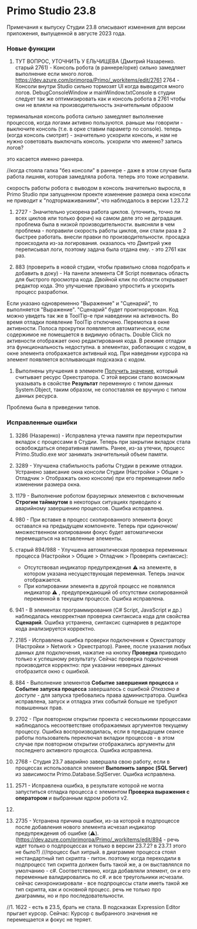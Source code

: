  # Primo Studio 23.8
Примечания к выпуску Студии 23.8 описывают изменения для версии приложения, выпущенной в августе 2023 года.

### Новые функции 

1. ТУТ ВОПРОС, УТОЧНИТЬ У ЕЛЬЧИЩЕВА (Дмитрий Назаренко. старый 2761) - Консоль робота (в раннере/орке) сильно замедляет выполнение если много логов. https://dev.azure.com/primorpa/Primo/_workitems/edit/2761
2764 - Консоли внутри Studio сильно тормозят UI когда выводится много логов. DebugConsoleWindow и mainWindow.txtConsole в студии следует так же оптимизировать как и консоль робота в 2761 чтобы они не влияли на производительность значительным образом

терминальная консоль робота сильно замедляет выполнение процессов, когда логами активно пользуются. раньше мы говорили - выключите консоль (т.е. в орке ставим параметр no console).
теперь (когда консоль смотрят) - значительно ускорили консоль, и нам не нужно советовать выключать консоль. 
ускорили что именно? запись логов?

это касается именно раннера. 

//когда стояла галка "без консоли" в раннере - даже в этом случае была работа лишняя, которая замедляла робота. теперь это тоже исправили.

скорость работы робота с выводом в консоль значительно выросла, в Primo Studio при запущенном проекте изменение размера окна консоли не приводит к "подтормаживаниям", что наблюдалось в версии 1.23.7.2

1. 2727 - Значительно ускорена работа циклов. (уточнить, точно ли всех циклов или только форич)
на самом деле это не деградация. проблема была в низкой производительности. выясняли в чем проблема - поправили скорость работы циклов, они стали раза в 2 быстрее работать. внесли правки по производительности. просадка происходила из-за логирования. оказалось что Дмитрий уже переписывал логи, поэтому задача была отдана ему. - это 2761 как раз.


1. 883 (проверить в новой студии, чтобы правильно слова подобрать и добавить в доку) - На панели элемента C# Script появилась область для быстрого просмотра кода. Двойной клик по области открывает редактор кода. Это улучшение призвано упростить и ускорить процесс разработки.
  
Если указано одновременно "Выражение" и "Сценарий", то выполняется "Выражение". "Сценарий" будет проигнорирован. Код можно увидеть так же в ToolTip-е при наведении на активность. Во время отладки появление ToolTip отключено. Перемотка в окне активности. Полоса прокрутки появляется автоматически, если содержимое не помещается в видимую область.
 Double Click по активности отображает окно редактирования кода. В режиме отладки эта функциональность недоступна.
в элементах, работающих с кодом, в окне элемента отображается активный код. При наведении курсора на элемент появляется всплывающая подсказка с кодом. 



1. Выполнены улучшения в элементе [Получить значение](https://docs.primo-rpa.ru/primo-rpa/g_elements/el_basic/els_orch/els_assets/el_orch_getvalue), который считывает ресурс Оркестратора. С этой версии стало возможным указывать в свойстве **Результат** переменную с типом данных System.Object, таким образом, не сопоставляя ее вручную с типом данных ресурса.

Проблема была в приведении типов.


### Исправленные ошибки

1. 3286 (Назаренко) - Исправлена утечка памяти при переоткрытии вкладок с процессами в Студии. Теперь при закрытии вкладок стала освобождаться оперативная память. Ранее, из-за утечки, процесс Primo.Studio.exe мог занимать значительный объем памяти. 
1. 3289 - Улучшена стабильность работы Студии в режиме отладки. Устранено зависание окна консоли Студии (Настройки > Общие > Отладчик > Отображать окно консоли) при его перемещении либо изменении размера окна. 
1. 1179 - Выполнение роботом браузерных элементов с включенным **Строгим таймаутом** в некоторых ситуациях приводило к аварийному завершению процессов. Ошибка исправлена.
1. 980 - При вставке в процесс скопированного элемента фокус оставался на предыдущем компоненте. Теперь при одиночном/множественном копировании фокус будет автоматически перемещаться на вставленные элементы.
1. старый 894/988 - Улучшена автоматическая проверка переменных процесса (Настройки > Общие > Отладчик > Проверять синтаксис):
   * Отсутствовал индикатор предупреждения ⚠️ на элементе, в котором указана несуществующая переменная. Теперь значок отображается.
   * При копировании элемента в другой процесс не появлялся индикатор ⚠️ , предупреждающий об отсутствии скопированной переменной в текущем процессе. Ошибка исправлена.
1. 941 - В элементах программирования (C# Script, JavaScript и др.) наблюдалась некорректная проверка синтаксиса кода для свойства **Сценарий**. Ошибка устранена, синтаксис сценариев в редакторе кода анализируется корректно.
1. 2185 - Исправлена ошибка проверки подключения к Оркестратору (Настройки > Network > Оркестратор). Ранее, после указания любых данных для подключения, нажатие на кнопку **Проверка** приводило только к успешному результату. Сейчас проверка подключения производится корректно: при указании неверных данных отобразится окно с ошибкой.
1. 884 - Выполнение элементов **Событие завершения процесса** и **Событие запуска процесса** завершалось с ошибкой *Отказано в доступе* - для запуска требовались права администратора. Ошибка исправлена, запуск и отладка этих событий больше не требуют повышенных прав. 
1. 2702 - При повторном открытии проекта с несколькими процессами наблюдалось несоответствие отображаемых аргументов текущему процессу. Ошибка воспроизводилась, если в предыдущем сеансе работы пользователь переключал вкладки процессов - в этом случае при повторном открытии отображались аргументы для последнего активного процесса. Ошибка исправлена.
1. 2768 - Студия 23.7 аварийно завершала свою работу, если в процессах использовался элемент **Выполнить запрос (SQL Server)** из зависимости Primo.Database.SqlServer. Ошибка исправлена.
1. 2571 - Исправлена ошибка, в результате которой не могла запуститься отладка процесса с элементом **Проверка выражения с оператором** и выбранным ядром робота v2.


1. 




1. 2735 - Устранена причина ошибки, из-за которой в подпроцессе после добавления нового элемента исчезал индикатор предупреждения об ошибке (⚠️). (https://dev.azure.com/primorpa/Primo/_workitems/edit/894 - речь идет только о подпроцессах и только в версии 23.7.2? в 23.7.1 этого не было?)
///процесс был хитрый. в диаграмме процесса стоял нестандартный тип скрипта - питон. поэтому когда переходили в подпроцесс тип скрипта должен быть такой же, а он выставлялся по умолчанию - с#. Соответственно, когда добавляли элемент, он и его переменные валидировались по с#. и все треугольники исчезали. сейчас синхронизировали - все подпроцессы стали иметь такой же тип скрипта, как и основной процесс. 
речь не только про диаграммы, но и про последовательности.

//1. 1622 - есть в 23.5, брать не стала. В подсказках Expression Editor прыгает курсор. Сейчас: Курсор с выбранного значения не перемещается и фокус не теряет.
